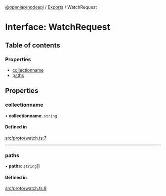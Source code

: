 [@openiap/nodeapi](../README.md) / [Exports](../modules.md) / WatchRequest

# Interface: WatchRequest

## Table of contents

### Properties

- [collectionname](WatchRequest.md#collectionname)
- [paths](WatchRequest.md#paths)

## Properties

### collectionname

• **collectionname**: `string`

#### Defined in

[src/proto/watch.ts:7](https://github.com/openiap/nodeapi/blob/a6b5438/src/proto/watch.ts#L7)

___

### paths

• **paths**: `string`[]

#### Defined in

[src/proto/watch.ts:8](https://github.com/openiap/nodeapi/blob/a6b5438/src/proto/watch.ts#L8)
